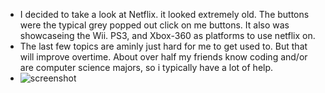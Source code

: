 * I decided to take a look at Netflix. it looked extremely old. The buttons were the typical grey popped out click on me buttons. It also was showcaseing the Wii. PS3, and Xbox-360 as platforms to use netflix on. 
* The last few topics are aminly just hard for me to get used to. But that will improve overtime. About over half my friends know coding and/or are computer science majors, so i typically have a lot of help.
* ![screenshot](C:\Users\sammi\OneDrive\Documents\GitHub\MART341-WebDesign\assignment-05\images\screenshot.PNG)